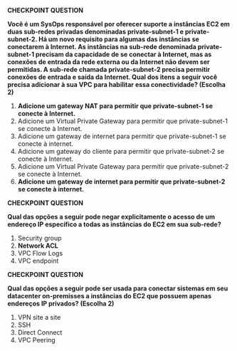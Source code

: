 **CHECKPOINT QUESTION**

**Você é um SysOps responsável por oferecer suporte a instâncias EC2 em duas sub-redes privadas denominadas private-subnet-1 e private-subnet-2. Há um novo requisito para algumas das instâncias se conectarem à Internet. As instâncias na sub-rede denominada private-subnet-1 precisam da capacidade de se conectar à Internet, mas as conexões de entrada da rede externa ou da Internet não devem ser permitidas. A sub-rede chamada private-subnet-2 precisa permitir conexões de entrada e saída da Internet. Qual dos itens a seguir você precisa adicionar à sua VPC para habilitar essa conectividade? (Escolha 2)**

1. **Adicione um gateway NAT para permitir que private-subnet-1 se conecte à Internet.**
1. Adicione um Virtual Private Gateway para permitir que private-subnet-1 se conecte à Internet.
1. Adicione um gateway de internet para permitir que private-subnet-1 se conecte à internet.
1. Adicione um gateway do cliente para permitir que private-subnet-2 se conecte à Internet.
1. Adicione um Virtual Private Gateway para permitir que private-subnet-2 se conecte à Internet.
1. **Adicione um gateway de internet para permitir que private-subnet-2 se conecte à internet.**

**CHECKPOINT QUESTION**

**Qual das opções a seguir pode negar explicitamente o acesso de um endereço IP específico a todas as instâncias do EC2 em sua sub-rede?**

1. Security group
1. **Network ACL**
1. VPC Flow Logs
1. VPC endpoint

**CHECKPOINT QUESTION**

**Qual das opções a seguir pode ser usada para conectar sistemas em seu datacenter on-premisses a instâncias do EC2 que possuem apenas endereços IP privados? (Escolha 2)**

1. VPN site a site
1. SSH
1. Direct Connect
1. VPC Peering